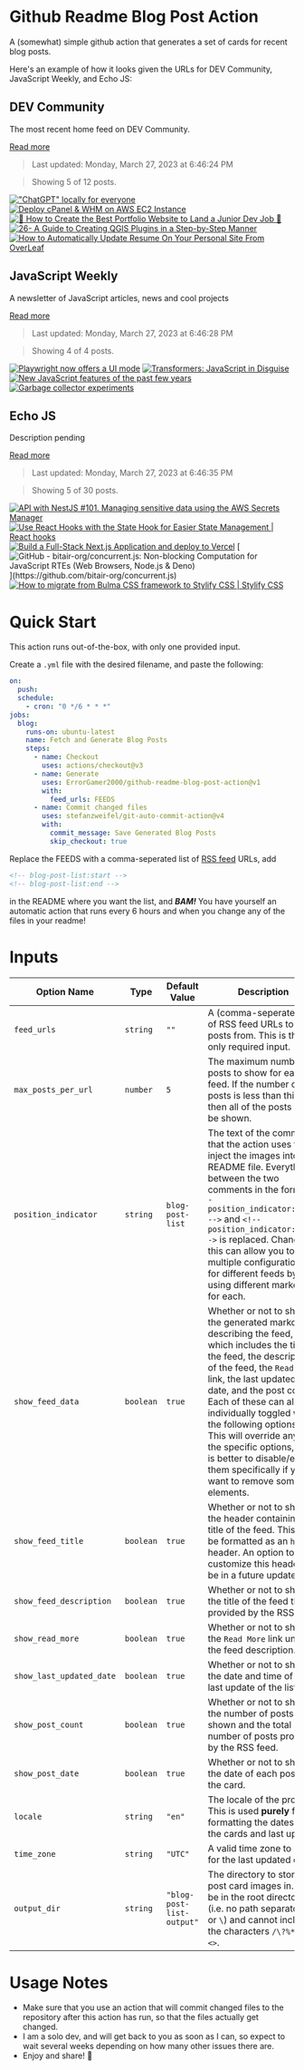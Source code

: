 # Github Readme Blog Post Action

A (somewhat) simple github action that generates a set of cards for recent blog posts.

Here's an example of how it looks given the URLs for DEV Community, JavaScript Weekly, and Echo JS:

<!-- post-list:start -->
## DEV Community

The most recent home feed on DEV Community.

[Read more](https://dev.to)
> Last updated: Monday, March 27, 2023 at 6:46:24 PM

> Showing 5 of 12 posts.

[!["ChatGPT" locally for everyone](https://raw.githubusercontent.com/ErrorGamer2000/github-readme-blog-post-action/main/generated_files/DEV_Community/_ChatGPT__locally_for_everyone.svg)](https://dev.to/benherbst/chatgpt-locally-for-everyone-3plj)
[![Deploy cPanel & WHM on AWS EC2 Instance](https://raw.githubusercontent.com/ErrorGamer2000/github-readme-blog-post-action/main/generated_files/DEV_Community/Deploy_cPanel___WHM_on_AWS_EC2_Instance.svg)](https://dev.to/aws-builders/deploy-cpanel-whm-on-aws-ec2-instance-36i5)
[![🌟 How to Create the Best Portfolio Website to Land a Junior Dev Job 🌟](https://raw.githubusercontent.com/ErrorGamer2000/github-readme-blog-post-action/main/generated_files/DEV_Community/🌟_How_to_Create_the_Best_Portfolio_Website_to_Land_a_Junior_Dev_Job_🌟.svg)](https://dev.to/megagon/how-to-create-the-best-portfolio-website-to-land-a-junior-dev-job-5224)
[![26- A Guide to Creating QGIS Plugins in a Step-by-Step Manner](https://raw.githubusercontent.com/ErrorGamer2000/github-readme-blog-post-action/main/generated_files/DEV_Community/26-_A_Guide_to_Creating_QGIS_Plugins_in_a_Step-by-Step_Manner.svg)](https://dev.to/azad77/26-a-guide-to-creating-qgis-plugins-in-a-step-by-step-manner-2gkg)
[![How to Automatically Update Resume On Your Personal Site From OverLeaf](https://raw.githubusercontent.com/ErrorGamer2000/github-readme-blog-post-action/main/generated_files/DEV_Community/How_to_Automatically_Update_Resume_On_Your_Personal_Site_From_OverLeaf.svg)](https://dev.to/dessygil/how-to-automatically-update-resume-on-your-personal-site-from-overleaf-1fld)


## JavaScript Weekly

A newsletter of JavaScript articles, news and cool projects

[Read more](https://javascriptweekly.com/)
> Last updated: Monday, March 27, 2023 at 6:46:28 PM

> Showing 4 of 4 posts.

[![Playwright now offers a UI mode](https://raw.githubusercontent.com/ErrorGamer2000/github-readme-blog-post-action/main/generated_files/JavaScript_Weekly/Playwright_now_offers_a_UI_mode.svg)](https://javascriptweekly.com/issues/631)
[![Transformers: JavaScript in Disguise](https://raw.githubusercontent.com/ErrorGamer2000/github-readme-blog-post-action/main/generated_files/JavaScript_Weekly/Transformers__JavaScript_in_Disguise.svg)](https://javascriptweekly.com/issues/630)
[![New JavaScript features of the past few years](https://raw.githubusercontent.com/ErrorGamer2000/github-readme-blog-post-action/main/generated_files/JavaScript_Weekly/New_JavaScript_features_of_the_past_few_years.svg)](https://javascriptweekly.com/issues/629)
[![Garbage collector experiments](https://raw.githubusercontent.com/ErrorGamer2000/github-readme-blog-post-action/main/generated_files/JavaScript_Weekly/Garbage_collector_experiments.svg)](https://javascriptweekly.com/issues/628)


## Echo JS

Description pending

[Read more](
http://www.echojs.com
)
> Last updated: Monday, March 27, 2023 at 6:46:35 PM

> Showing 5 of 30 posts.

[![API with NestJS #101. Managing sensitive data using the AWS Secrets Manager](https://raw.githubusercontent.com/ErrorGamer2000/github-readme-blog-post-action/main/generated_files/_Echo_JS_/API_with_NestJS__101._Managing_sensitive_data_using_the_AWS_Secrets_Manager.svg)](https://wanago.io/2023/03/27/api-nestjs-aws-secret-manager/)
[![Use React Hooks with the State Hook for Easier State Management | React hooks](https://raw.githubusercontent.com/ErrorGamer2000/github-readme-blog-post-action/main/generated_files/_Echo_JS_/Use_React_Hooks_with_the_State_Hook_for_Easier_State_Management___React_hooks.svg)](http://dskcode.com/use-react-hooks-with-the-state-hook-for-easier-state-management)
[![Build a Full-Stack Next.js Application and deploy to Vercel](https://raw.githubusercontent.com/ErrorGamer2000/github-readme-blog-post-action/main/generated_files/_Echo_JS_/Build_a_Full-Stack_Next.js_Application_and_deploy_to_Vercel.svg)](https://www.youtube.com/watch?v=UIylvFz2m-I)
[![GitHub - bitair-org/concurrent.js: Non-blocking Computation for JavaScript RTEs (Web Browsers, Node.js & Deno)](https://raw.githubusercontent.com/ErrorGamer2000/github-readme-blog-post-action/main/generated_files/_Echo_JS_/GitHub_-_bitair-org_concurrent.js__Non-blocking_Computation_for_JavaScript_RTEs_(Web_Browsers__Node.js___Deno).svg)](https://github.com/bitair-org/concurrent.js)
[![How to migrate from Bulma CSS framework to Stylify CSS | Stylify CSS](https://raw.githubusercontent.com/ErrorGamer2000/github-readme-blog-post-action/main/generated_files/_Echo_JS_/How_to_migrate_from_Bulma_CSS_framework_to_Stylify_CSS___Stylify_CSS.svg)](https://stylifycss.com/docs/migration/bulma)


<!-- post-list:end -->

# Quick Start

This action runs out-of-the-box, with only one provided input.

Create a `.yml` file with the desired filename, and paste the following:

```yml
on:
  push:
  schedule:
    - cron: "0 */6 * * *"
jobs:
  blog:
    runs-on: ubuntu-latest
    name: Fetch and Generate Blog Posts
    steps:
      - name: Checkout
        uses: actions/checkout@v3
      - name: Generate
        uses: ErrorGamer2000/github-readme-blog-post-action@v1
        with:
          feed_urls: FEEDS
      - name: Commit changed files
        uses: stefanzweifel/git-auto-commit-action@v4
        with:
          commit_message: Save Generated Blog Posts
          skip_checkout: true
```

Replace the FEEDS with a comma-seperated list of [RSS feed](https://rss.com/blog/how-do-rss-feeds-work/) URLs, add

```md
<!-- blog-post-list:start -->
<!-- blog-post-list:end -->
```

in the README where you want the list, and **_BAM!_** You have yourself an automatic action that runs every 6 hours and when you change any of the files in your readme!

# Inputs

<table>
  <thead>
    <tr>
      <th>Option Name</th>
      <th>Type</th>
      <th>Default Value</th>
      <th>Description</th>
    </tr>
  </thead>
  <tbody>
    <tr>
      <td><code>feed_urls</code></td>
      <td><code>string</code></td>
      <td><code>""</code></td>
      <td>A (comma-seperated) list of RSS feed URLs to load posts from. This is the only required input.</td>
    </tr>
    <tr>
      <td><code>max_posts_per_url</code></td>
      <td><code>number</code></td>
      <td><code>5</code></td>
      <td>The maximum number of posts to show for each feed. If the number of posts is less than this, then all of the posts will be shown.</td>
    </tr>
    <tr>
      <td><code>position_indicator</code></td>
      <td><code>string</code></td>
      <td><code>blog-post-list</code></td>
      <td>The text of the comments that the action uses to inject the images into the README file. Everything between the two comments in the form <code>&lt;!-- position_indicator:start --&gt;</code> and <code>&lt;!-- position_indicator:end --&gt;</code> is replaced. Changing this can allow you to use multiple configurations for different feeds by using different markers for each.</td>
    </tr>
    <tr>
      <td><code>show_feed_data</code></td>
      <td><code>boolean</code></td>
      <td><code>true</code></td>
      <td>Whether or not to show the generated markdown describing the feed, which includes the title of the feed, the description of the feed, the <code>Read More</code> link, the last updated date, and the post count. Each of these can also be individually toggled with the following options. This will override any of the specific options, so it is better to disable/enable them specifically if you want to remove some elements.</td>
    </tr>
    <tr>
      <td><code>show_feed_title</code></td>
      <td><code>boolean</code></td>
      <td><code>true</code></td>
      <td>Whether or not to show the header containing the title of the feed. This will be formatted as an <code>h2</code> header. An option to customize this header will be in a future update.</td>
    </tr>
    <tr>
      <td><code>show_feed_description</code></td>
      <td><code>boolean</code></td>
      <td><code>true</code></td>
      <td>Whether or not to show the title of the feed that is provided by the RSS feed.</td>
    </tr>
    <tr>
      <td><code>show_read_more</code></td>
      <td><code>boolean</code></td>
      <td><code>true</code></td>
      <td>Whether or not to show the <code>Read More</code> link under the feed description.</td>
    </tr>
    <tr>
      <td><code>show_last_updated_date</code></td>
      <td><code>boolean</code></td>
      <td><code>true</code></td>
      <td>Whether or not to show the date and time of the last update of the list.</td>
    </tr>
    <tr>
      <td><code>show_post_count</code></td>
      <td><code>boolean</code></td>
      <td><code>true</code></td>
      <td>Whether or not to show the number of posts shown and the total number of posts provided by the RSS feed.</td>
    </tr>
    <tr>
      <td><code>show_post_date</code></td>
      <td><code>boolean</code></td>
      <td><code>true</code></td>
      <td>Whether or not to show the date of each post on the card.</td>
    </tr>
    <tr>
      <td><code>locale</code></td>
      <td><code>string</code></td>
      <td><code>"en"</code></td>
      <td>The locale of the project. This is used <strong>purely</strong> for formatting the dates of the cards and last update.</td>
    </tr>
    <tr>
      <td><code>time_zone</code></td>
      <td><code>string</code></td>
      <td><code>"UTC"</code></td>
      <td>A valid time zone to use for the last updated date.</td>
    </tr>
    <tr>
      <td><code>output_dir</code></td>
      <td><code>string</code></td>
      <td><code>"blog-post-list-output"</code></td>
      <td>The directory to store the post card images in. Must be in the root directory (i.e. no path separators <code>/</code> or <code>\</code>) and cannot include the characters <code>/\?%*:|"&lt;&gt;</code>.</td>
    </tr>
<!--
    <tr>
      <td><code></code></td>
      <td><cde></cde></td>
      <td><code></code></td>
      <td></td>
    </tr>
-->
  </tbody>
</table>

# Usage Notes

- Make sure that you use an action that will commit changed files to the repository after this action has run, so that the files actually get changed.
- I am a solo dev, and will get back to you as soon as I can, so expect to wait several weeks depending on how many other issues there are.
- Enjoy and share! 🤗
